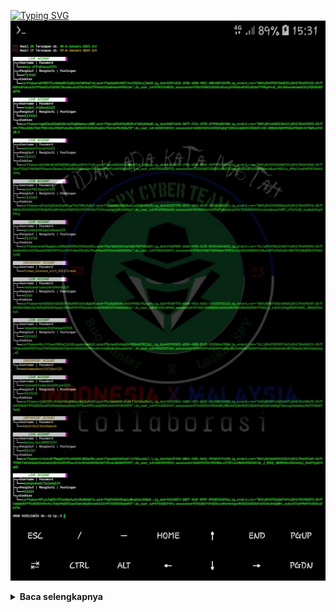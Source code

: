 [![Typing SVG](https://readme-typing-svg.herokuapp.com?font=Neuton&size=15&color=30FF40&background=000000&center=true&vCenter=true&width=360&height=60&lines=Minimal+kasih+bintang+jan+cuma+bisanya+pake+doang)](https://git.io/typing-svg)
![](https://github.com/Xenz404/INSTACRACK/blob/main/IMG/Screenshot_20230108-153125.jpg)
<details>
  <summary><b>Baca selengkapnya </b></summary>

INSTACRACK V1.0
--------|
```python
pkg update && pkg upgrade
pkg install python
pkg install git
git clone https://github.com/Xenz404/INSTACRACK
cd INSTACRACK
python Run.py
```
####  - Download termux disini -
[TERMUX >_](https://bit.ly/3W3Y1Lg)

